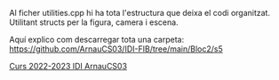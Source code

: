 Al ficher utilities.cpp hi ha tota l'estructura que deixa el codi organitzat. Utilitant structs per la figura, camera i escena.



Aquí explico com descarregar tota una carpeta:
https://github.com/ArnauCS03/IDI-FIB/tree/main/Bloc2/s5



[Curs 2022-2023 IDI ArnauCS03](https://github.com/ArnauCS03/IDI-FIB)



